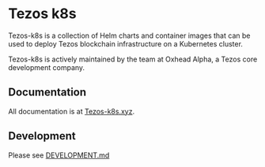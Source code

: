 # Tezos k8s

Tezos-k8s is a collection of Helm charts and container images that can be used to deploy Tezos blockchain infrastructure on a Kubernetes cluster.

Tezos-k8s is actively maintained by the team at Oxhead Alpha, a Tezos core development company.

## Documentation

All documentation is at [Tezos-k8s.xyz](https://tezos-k8s.xyz).

## Development

Please see [DEVELOPMENT.md](./DEVELOPMENT.md)
